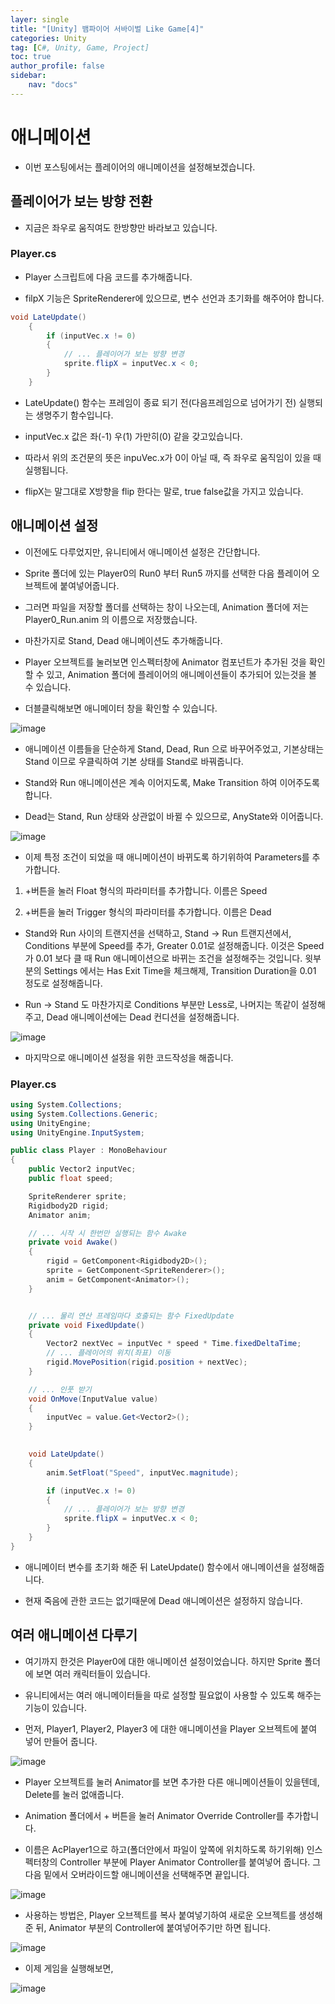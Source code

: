 ```yaml
---
layer: single
title: "[Unity] 뱀파이어 서바이벌 Like Game[4]"
categories: Unity
tag: [C#, Unity, Game, Project]
toc: true
author_profile: false
sidebar: 
    nav: "docs"
---
```



# 애니메이션

- 이번 포스팅에서는 플레이어의 애니메이션을 설정해보겠습니다.

## 플레이어가 보는 방향 전환

- 지금은 좌우로 움직여도 한방향만 바라보고 있습니다.

### Player.cs

- Player 스크립트에 다음 코드를 추가해줍니다.

- filpX 기능은 SpriteRenderer에 있으므로, 변수 선언과 초기화를 해주어야 합니다.

```c#
void LateUpdate()
    {
        if (inputVec.x != 0)
        {
            // ... 플레이어가 보는 방향 변경
            sprite.flipX = inputVec.x < 0;
        }
    }
```

- LateUpdate() 함수는 프레임이 종료 되기 전(다음프레임으로 넘어가기 전) 실행되는 생명주기 함수입니다.

- inputVec.x 값은 좌(-1) 우(1) 가만히(0) 같을 갖고있습니다. 

- 따라서 위의 조건문의 뜻은 inpuVec.x가 0이 아닐 때, 즉 좌우로 움직임이 있을 때 실행됩니다.

- flipX는 말그대로 X방향을 flip 한다는 말로, true false값을 가지고 있습니다.


## 애니메이션 설정

- 이전에도 다루었지만, 유니티에서 애니메이션 설정은 간단합니다.

- Sprite 폴더에 있는 Player0의 Run0 부터 Run5 까지를 선택한 다음 플레이어 오브젝트에 붙여넣어줍니다.

- 그러면 파일을 저장할 폴더를 선택하는 창이 나오는데, Animation 폴더에 저는 Player0_Run.anim 의 이름으로 저장했습니다.

- 마찬가지로 Stand, Dead 애니메이션도 추가해줍니다.

- Player 오브젝트를 눌러보면 인스펙터창에 Animator 컴포넌트가 추가된 것을 확인할 수 있고, Animation 폴더에 플레이어의 애니메이션들이 추가되어 있는것을 볼 수 있습니다.

- 더블클릭해보면 애니메이터 창을 확인할 수 있습니다. 

![image](/images/2023-08-21/capture_1.png)



- 애니메이션 이름들을 단순하게 Stand, Dead, Run 으로 바꾸어주었고, 기본상태는 Stand 이므로 우클릭하여 기본 상태를 Stand로 바꿔줍니다.

- Stand와 Run 애니메이션은 계속 이어지도록, Make Transition 하여 이어주도록 합니다.

- Dead는 Stand, Run 상태와 상관없이 바뀔 수 있으므로, AnyState와 이어줍니다.


![image](/images/2023-08-21/capture_2.png)


- 이제 특정 조건이 되었을 때 애니메이션이 바뀌도록 하기위하여 Parameters를 추가합니다.

1. +버튼을 눌러 Float 형식의 파라미터를 추가합니다. 이름은 Speed

2. +버튼을 눌러 Trigger 형식의 파라미터를 추가합니다. 이름은 Dead

- Stand와 Run 사이의 트랜지션을 선택하고, Stand -> Run 트랜지션에서, Conditions 부분에 Speed를 추가, Greater 0.01로 설정해줍니다.
이것은 Speed가 0.01 보다 클 때 Run 애니메이션으로 바뀌는 조건을 설정해주는 것입니다. 윗부분의 Settings 에서는 Has Exit Time을 체크해제, Transition Duration을 0.01 정도로 설정해줍니다.

- Run -> Stand 도 마찬가지로 Conditions 부분만 Less로, 나머지는 똑같이 설정해주고, Dead 애니메이션에는 Dead 컨디션을 설정해줍니다.

![image](/images/2023-08-21/capture_3.png)

- 마지막으로 애니메이션 설정을 위한 코드작성을 해줍니다.


### Player.cs

```c#
using System.Collections;
using System.Collections.Generic;
using UnityEngine;
using UnityEngine.InputSystem;

public class Player : MonoBehaviour
{
    public Vector2 inputVec;
    public float speed;

    SpriteRenderer sprite;
    Rigidbody2D rigid;
    Animator anim;

    // ... 시작 시 한번만 실행되는 함수 Awake
    private void Awake()
    {
        rigid = GetComponent<Rigidbody2D>();
        sprite = GetComponent<SpriteRenderer>();
        anim = GetComponent<Animator>();
    }


    // ... 물리 연산 프레임마다 호출되는 함수 FixedUpdate
    private void FixedUpdate()
    {
        Vector2 nextVec = inputVec * speed * Time.fixedDeltaTime;    
        // ... 플레이어의 위치(좌표) 이동
        rigid.MovePosition(rigid.position + nextVec);
    }

    // ... 인풋 받기
    void OnMove(InputValue value)
    {
        inputVec = value.Get<Vector2>();        
    }

    
    void LateUpdate()
    {
        anim.SetFloat("Speed", inputVec.magnitude);

        if (inputVec.x != 0)
        {
            // ... 플레이어가 보는 방향 변경
            sprite.flipX = inputVec.x < 0;
        }
    }
}

```

- 애니메이터 변수를 초기화 해준 뒤 LateUpdate() 함수에서 애니메이션을 설정해줍니다.

- 현재 죽음에 관한 코드는 없기때문에 Dead 애니메이션은 설정하지 않습니다.


## 여러 애니메이션 다루기

- 여기까지 한것은 Player0에 대한 애니메이션 설정이었습니다. 하지만 Sprite 폴더에 보면 여러 캐릭터들이 있습니다. 

- 유니티에서는 여러 애니메이터들을 따로 설정할 필요없이 사용할 수 있도록 해주는 기능이 있습니다.

- 먼저, Player1, Player2, Player3 에 대한 애니메이션을 Player 오브젝트에 붙여 넣어 만들어 줍니다.

![image](/images/2023-08-21/capture_4.png)

- Player 오브젝트를 눌러 Animator를 보면 추가한 다른 애니메이션들이 있을텐데, Delete를 눌러 없애줍니다.

- Animation 폴더에서 + 버튼을 눌러 Animator Override Controller를 추가합니다.

- 이름은 AcPlayer1으로 하고(폴더안에서 파일이 앞쪽에 위치하도록 하기위해) 인스펙터창의 Controller 부분에 Player Animator Controller를 붙여넣어 줍니다. 그다음 밑에서 오버라이드할 애니메이션을 선택해주면 끝입니다.


![image](/images/2023-08-21/capture_5.png)


- 사용하는 방법은, Player 오브젝트를 복사 붙여넣기하여 새로운 오브젝트를 생성해준 뒤, Animator 부분의 Controller에 붙여넣어주기만 하면 됩니다.

![image](/images/2023-08-21/capture_6.png)


- 이제 게임을 실행해보면,

![image](/images/2023-08-21/capture_7.gif)
